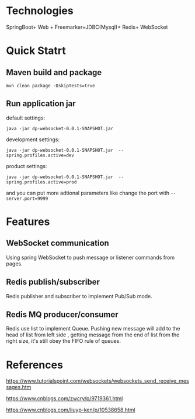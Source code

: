 # Technologies

SpringBoot+ Web + Freemarker+JDBC(Mysql)+ Redis+ WebSocket

# Quick Statrt

## Maven build and package

`mvn clean package -DskipTests=true `

## Run application jar

default settings:

`
java -jar dp-websocket-0.0.1-SNAPSHOT.jar  
`

development settings:


`
java -jar dp-websocket-0.0.1-SNAPSHOT.jar  --spring.profiles.active=dev
`

product settings:

`
java -jar dp-websocket-0.0.1-SNAPSHOT.jar  --spring.profiles.active=prod
`

and you can put more adtional parameters  like change the port with `--server.port=9999 `

# Features

## WebSocket communication

Using spring WebSocket to push message or listener commands from pages.

## Redis publish/subscriber

Redis publisher and subscriber to implement Pub/Sub mode.

## Redis MQ producer/consumer

Redis use list to implement Queue. Pushing new message will add to the head of list from left side , getting message from the end of list from the right size, it's still obey the FIFO rule of queues.


# References

https://www.tutorialspoint.com/websockets/websockets_send_receive_messages.htm

https://www.cnblogs.com/zwcry/p/9719361.html

https://www.cnblogs.com/liuyp-ken/p/10538658.html


